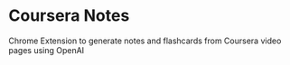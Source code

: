 # Coursera Notes
Chrome Extension to generate notes and flashcards from Coursera video pages using OpenAI
